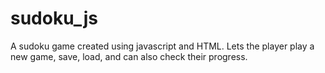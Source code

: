 # sudoku_js
A sudoku game created using javascript and HTML. Lets the player play a new game, save, load, and can also check their progress.
